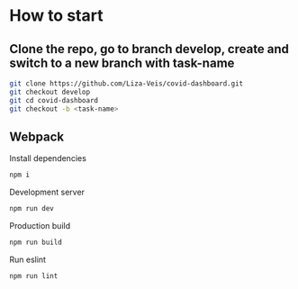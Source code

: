 # How to start

## Clone the repo, go to branch develop, create and switch to a new branch with task-name

```bash
git clone https://github.com/Liza-Veis/covid-dashboard.git
git checkout develop
git cd covid-dashboard
git checkout -b <task-name>
```

## Webpack

Install dependencies

```bash
npm i
```

Development server

```bash
npm run dev
```

Production build

```bash
npm run build
```

Run eslint

```bash
npm run lint
```
